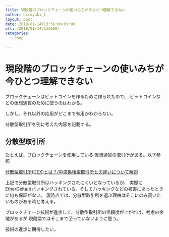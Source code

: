 ```yaml
---
title: 現段階のブロックチェーンの使いみちが今ひとつ理解できない
author: hiroyuki_t
layout: post
date: 2018-01-14T13:56:00+09:00
url: /2018/01/14/135600/
categories:
  - comp

---
```


# 現段階のブロックチェーンの使いみちが今ひとつ理解できない

ブロックチェーンはビットコインを作るために作られたので、
ビットコインなどの仮想通貨のために使うのはわかる。

しかし、それ以外の応用がどこまで有用かわからない。

分散型取引所を例に考えた内容を記載する。

## 分散型取引所
たとえば、ブロックチェーンを使用している
仮想通貨の取引所がある。以下参照

[分散型取引所(DEX)とは？/中央集権型取引所との違いについて解説](http://coinpost.jp/?p=5778)

上記で分散型取引所はハッキングされにくいとなっているが、
実際にEtherDeltaはハッキングされている。そしてハッキングなどの被害にあったときに何も保証がない。
現時点では、分散型取引所を選ぶ理由はそこにのみ買いたいものがある時と考える。

ブロックチェーン技術が進歩して、分散型取引所の信頼度が上がれば、考慮の余地があるが
現段階ではそこまで至っていないように思う。

技術の進歩に期待したい。